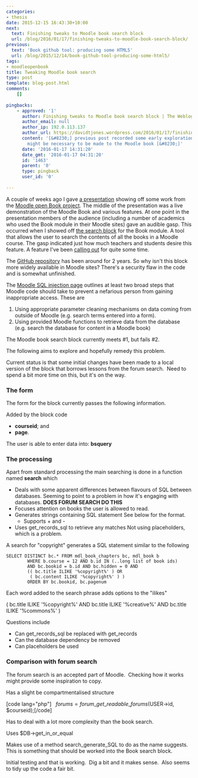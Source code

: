 ```yaml
---
categories:
- thesis
date: 2015-12-15 16:43:30+10:00
next:
  text: Finishing tweaks to Moodle book search block
  url: /blog/2016/01/17/finishing-tweaks-to-moodle-book-search-block/
previous:
  text: 'Book github tool: producing some HTML5'
  url: /blog/2015/12/14/book-github-tool-producing-some-html5/
tags:
- moodleopenbook
title: Tweaking Moodle book search
type: post
template: blog-post.html
comments:
    []
    
pingbacks:
    - approved: '1'
      author: Finishing tweaks to Moodle book search block | The Weblog of (a) David Jones
      author_email: null
      author_ip: 192.0.113.137
      author_url: https://davidtjones.wordpress.com/2016/01/17/finishing-tweaks-to-moodle-book-search-block/
      content: '[&#8230;] previous post recorded some early exploration of what tweaks
        might be necessary to be made to the Moodle book [&#8230;]'
      date: '2016-01-17 14:31:20'
      date_gmt: '2016-01-17 04:31:20'
      id: '1463'
      parent: '0'
      type: pingback
      user_id: '0'
    
---
```

A couple of weeks ago I gave [a presentation](/blog/2015/11/30/opening-up-and-enhancing-moodle-books-with-github-epub-etc/) showing off some work from the [Moodle open Book project](/blog/the-moodle-open-book-module-project/). The middle of the presentation was a live demonstration of the Moodle Book and various features. At one point in the presentation members of the audience (including a number of academics who used the Book module in their Moodle sites) gave an audible gasp. This occurred when I showed off [the search block](https://github.com/stronk7/moodle-block_search_books) for the Book module. A tool that allows the user to search the contents of all the books in a Moodle course. The gasp indicated just how much teachers and students desire this feature. A feature I've been [calling out](/blog/2013/03/07/the-absence-of-a-search-function-my-current-big-problem-with-a-moodle-installation/) for quite some time.

The [GitHub repository](https://github.com/stronk7/moodle-block_search_books) has been around for 2 years. So why isn't this block more widely available in Moodle sites? There's a security flaw in the code and is somewhat unfinished.

The [Moodle SQL injection page](https://docs.moodle.org/dev/Security:SQL_injection) outlines at least two broad steps that Moodle code should take to prevent a nefarious person from gaining inappropriate access. These are

1. Using appropriate parameter cleaning mechanisms on data coming from outside of Moodle (e.g. search terms entered into a form).
2. Using provided Moodle functions to retrieve data from the database (e.g. search the database for content in a Moodle book)

The Moodle book search block currently meets #1, but fails #2.

The following aims to explore and hopefully remedy this problem.

Current status is that some initial changes have been made to a local version of the block that borrows lessons from the forum search.  Need to spend a bit more time on this, but it's on the way.

### The form

The form for the block currently passes the following information.

Added by the block code

- **courseid**; and
- **page**.

The user is able to enter data into: **bsquery**

### The processing

Apart from standard processing the main searching is done in a function named **search** which

- Deals with some apparent differences between flavours of SQL between databases. Seeming to point to a problem in how it's engaging with databases. **DOES FORUM SEARCH DO THIS**
- Focuses attention on books the user is allowed to read.
- Generates strings containing SQL statement See below for the format.
    - Supports + and -
- Uses get\_records\_sql to retrieve any matches Not using placeholders, which is a problem.

A search for "copyright" generates a SQL statement similar to the following

```
SELECT DISTINCT bc.* FROM mdl_book_chapters bc, mdl_book b
        WHERE b.course = 12 AND b.id IN (..long list of book ids)
        AND bc.bookid = b.id AND bc.hidden = 0 AND
        (( bc.title ILIKE '%copyright%' ) OR
         ( bc.content ILIKE '%copyright%' ) )
        ORDER BY bc.bookid, bc.pagenum
```

Each word added to the search phrase adds options to the "ilikes"

( bc.title ILIKE '%copyright%' AND bc.title ILIKE '%creative%' AND bc.title ILIKE '%commons%' )

Questions include

- Can get\_records\_sql be replaced with get\_records
- Can the database dependency be removed
- Can placeholders be used

### Comparison with forum search

The forum search is an accepted part of Moodle.  Checking how it works might provide some inspiration to copy.

Has a slight be compartmentalised structure

\[code lang="php"\]   $forums = forum\_get\_readable\_forums($USER-&gt;id, $courseid);\[/code\]

Has to deal with a lot more complexity than the book search.

Uses $DB->get\_in\_or\_equal

Makes use of a method search\_generate\_SQL to do as the name suggests.  This is something that should be worked into the Book search block.

Initial testing and that is working.  Dig a bit and it makes sense.  Also seems to tidy up the code a fair bit.